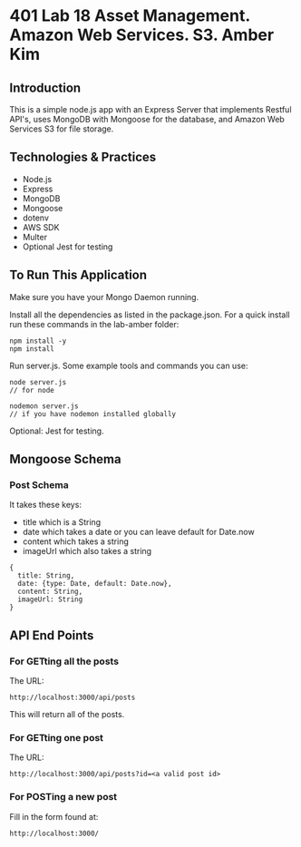 # 401 Lab 18 Asset Management. Amazon Web Services. S3. Amber Kim

## Introduction
This is a simple node.js app with an Express Server that implements Restful API's, uses MongoDB with Mongoose for the database, and Amazon Web Services S3 for file storage.

## Technologies & Practices
* Node.js
* Express
* MongoDB
* Mongoose
* dotenv
* AWS SDK
* Multer
* Optional Jest for testing

## To Run This Application
Make sure you have your Mongo Daemon running.

Install all the dependencies as listed in the package.json. For a quick install run these commands in the lab-amber folder:
```
npm install -y
npm install
```

Run server.js. Some example tools and commands you can use:
```
node server.js
// for node

nodemon server.js
// if you have nodemon installed globally
```

Optional: Jest for testing.

## Mongoose Schema

### Post Schema
It takes these keys:
* title which is a String
* date which takes a date or you can leave default for Date.now
* content which takes a string
* imageUrl which also takes a string
```
{
  title: String,
  date: {type: Date, default: Date.now},
  content: String,
  imageUrl: String
}
```

## API End Points

### For GETting all the posts
The URL:
```
http://localhost:3000/api/posts
```
This will return all of the posts.

### For GETting one post 
The URL:
```
http://localhost:3000/api/posts?id=<a valid post id>
```

### For POSTing a new post
Fill in the form found at:
```
http://localhost:3000/
```